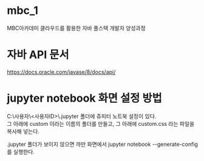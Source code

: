 # mbc_1
MBC아카데미 클라우드를 활용한 자바 풀스택 개발자 양성과정

# 자바 API 문서
https://docs.oracle.com/javase/8/docs/api/

# jupyter notebook 화면 설정 방법  
C:\사용자\\<사용자ID>\\.jupyter 폴더에 쥬피터 노트북 설정이 있다.  
그 아래에 custom 이라는 이름의 폴더를 만들고, 그 아래에 custom.css 라는 파일을 복사해 넣는다.

.jupyter 폴더가 보이지 않으면 까만 화면에서 jupyter notebook --generate-config를 실행한다.
